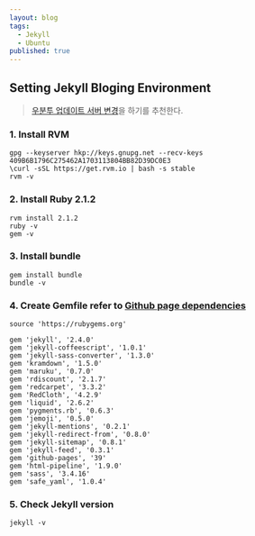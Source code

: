 ```yaml
---
layout: blog
tags: 
  - Jekyll
  - Ubuntu
published: true
---
```


## Setting Jekyll Bloging Environment

> [우분투 업데이트 서버 변경](http://harryp.tistory.com/18)을 하기를 추천한다. 

### 1. Install RVM
```
gpg --keyserver hkp://keys.gnupg.net --recv-keys 409B6B1796C275462A1703113804BB82D39DC0E3
\curl -sSL https://get.rvm.io | bash -s stable
rvm -v
```
### 2. Install Ruby 2.1.2
```
rvm install 2.1.2
ruby -v
gem -v
```

### 3. Install bundle
```
gem install bundle
bundle -v
```

### 4. Create Gemfile refer to [Github page dependencies](https://pages.github.com/versions/)
```
source 'https://rubygems.org'

gem 'jekyll', '2.4.0'
gem 'jekyll-coffeescript', '1.0.1'
gem 'jekyll-sass-converter', '1.3.0'
gem 'kramdown', '1.5.0'
gem 'maruku', '0.7.0'
gem 'rdiscount', '2.1.7'
gem 'redcarpet', '3.3.2'
gem 'RedCloth', '4.2.9'
gem 'liquid', '2.6.2'
gem 'pygments.rb', '0.6.3'
gem 'jemoji', '0.5.0'
gem 'jekyll-mentions', '0.2.1'
gem 'jekyll-redirect-from', '0.8.0'
gem 'jekyll-sitemap', '0.8.1'
gem 'jekyll-feed', '0.3.1'
gem 'github-pages', '39'
gem 'html-pipeline', '1.9.0'
gem 'sass', '3.4.16'
gem 'safe_yaml', '1.0.4'
```

### 5. Check Jekyll version
```
jekyll -v
```
